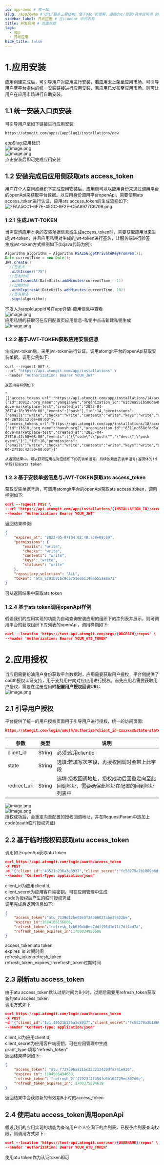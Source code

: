 ```yaml
---
id: app-demo # 唯一ID
slug: /app/demo # URL(最多三级结构，便于seo 和理解，遵循doc/资源/具体说明项 的原则)
sidebar_label: 开发应用 # 在sidebar 中的名称
title: 开发应用 # 页面标题
tags:
  - app
  - 开发应用
hide_title: false
---
```


<a name="chtqL"></a>
# 1.应用安装
应用创建完成后，可引导用户对应用进行安装，若应用未上架至应用市场，可引导用户至平台提供的统一安装链接进行应用安装，若应用已发布至应用市场，则可让用户在应用市场进行自助安装。
<a name="BaPFK"></a>
## 1.1 统一安装入口页安装
可引导用户至如下链接进行应用安装:
```
https://atomgit.com/apps/{appSlug}/installations/new
```
appSlug:应用标识<br />![image.png](https://intranetproxy.alipay.com/skylark/lark/0/2023/png/166642/1686217777395-04c1af7e-c069-4193-bd24-3ebe0ec59452.png#clientId=u1011f031-c0ca-4&from=paste&height=392&id=u8bf959c5&originHeight=784&originWidth=2878&originalType=binary&ratio=2&rotation=0&showTitle=false&size=1370225&status=done&style=none&taskId=uca71e827-e7e4-4d18-af70-a7802be0f93&title=&width=1439)<br />![image.png](https://intranetproxy.alipay.com/skylark/lark/0/2023/png/166642/1686217839784-d16f2928-4a7d-4bee-9043-d74bb89998e2.png#clientId=u1011f031-c0ca-4&from=paste&height=755&id=u47f32be4&originHeight=1510&originWidth=2802&originalType=binary&ratio=2&rotation=0&showTitle=false&size=2688845&status=done&style=none&taskId=ud5b4823b-1548-4cae-8cb4-16f9bd22b0d&title=&width=1401)<br />点击安装后即可完成应用安装
<a name="c5nmY"></a>
## 1.2 安装完成后应用侧获取ats access_token
用户在个人空间或组织下完成应用安装后，应用侧可以以应用身份来通过调用平台的openApi来获取平台数据。以应用身份调用平台openApi，需要使用ats access_token进行认证，应用ats access_token的生成流程如下:<br />![2FAA5CC1-6F7E-45CC-9F2E-C5A8977C6709.png](https://intranetproxy.alipay.com/skylark/lark/0/2023/png/166642/1686218955387-4fcfc9cd-f271-4a6c-a2fc-66b1ec593e2e.png#clientId=u1011f031-c0ca-4&from=drop&id=u80be4d24&originHeight=1722&originWidth=1958&originalType=binary&ratio=2&rotation=0&showTitle=false&size=1002597&status=done&style=none&taskId=u2bb2de38-ea7d-4bd5-a118-e709b53da6f&title=)
<a name="nO012"></a>
### 1.2.1 生成JWT-TOKEN
当需查询应用本身的安装单据信息或生成access_token时，需要获取应用Id来生成jwt-token，并且应用私钥对生成的jwt-token进行签名，让服务端进行验签<br />生成jwt-token方式样例如下(以java代码为例):
```java
Algorithm algorithm = Algorithm.RSA256(getPrivateKeyFromPem());
Date currentTime = new Date();
JWT.create()
  //签发人
  .withIssuer("75")
  //签发时间
  .withIssuedAt(DateUtils.addMinutes(currentTime, -1))
  //过期时间
  .withExpiresAt(DateUtils.addMinutes(currentTime, 10))
  //签名算法
  .sign(algorithm);
```
签发人为appId,appId可在app详情-应用信息中查看<br />![image.png](https://intranetproxy.alipay.com/skylark/lark/0/2023/png/166642/1686219089342-4b80f752-20ea-4353-b027-4076f65fa9b1.png#clientId=u1011f031-c0ca-4&from=paste&height=435&id=u13118bb7&originHeight=870&originWidth=2474&originalType=binary&ratio=2&rotation=0&showTitle=false&size=1311924&status=done&style=none&taskId=u2e1e3523-a4a5-4f49-9b87-8cabc44c03f&title=&width=1237)<br />应用私钥的获取可在应用配置页应用信息-私钥中点击新建私钥生成<br />![image.png](https://intranetproxy.alipay.com/skylark/lark/0/2023/png/166642/1686224876901-bb90e54d-4463-459e-84c0-a4e164802492.png#clientId=u1011f031-c0ca-4&from=paste&height=761&id=u3663d20e&originHeight=1522&originWidth=2878&originalType=binary&ratio=2&rotation=0&showTitle=false&size=2656679&status=done&style=none&taskId=u3fdf06d4-b858-4ed1-b172-10285cbea69&title=&width=1439)
<a name="e42v8"></a>
### 1.2.2 基于JWT-TOKEN获取应用安装信息
生成jwt-token后，采用jwt-token进行认证，调用atomgit平台的openApi获取安装单据，调用实例如下:
```java
curl --request GET \
--url "https://api.atomgit.com/app/installations" \
--header "Authorization: Bearer YOUR_JWT"
```
	返回内容样例如下
```
"[{"access_tokens_url":"https://api.atomgit.com/app/installations/14/access_tokens","account":{"id":10912,"org_name":"yanqianyu","organization_id":"62c3ea551b506da49a835225","path":"yanqianyu"},"app_id":75,"app_slug":"car-dove-marketplace-test","created_at":"2023-04-26T14:18:39+08:00","events":["push"],"id":14,"permissions":{"emails":"write","checks":"write","contents":"write","keys":"write","statuses":"write"},"repository_selection":"ALL","target_id":"62c3ea551b506da49a835225","updated_at":"2023-04-26T16:12:05+08:00"},{"access_tokens_url":"https://api.atomgit.com/app/installations/18/access_tokens","account":{"id":13618,"org_name":"hanshuorg2","organization_id":"6311ec658cfdd5a134b25fd3","path":"hanshuorg2"},"app_id":75,"app_slug":"car-dove-marketplace-test","created_at":"2023-04-27T16:42:50+08:00","events":["{\"code\":\"push\"","\"desc\":\"push event\"}"],"id":18,"permissions":{"emails":"write","checks":"write","contents":"write","keys":"write","statuses":"write"},"repository_selection":"ALL","target_id":"6311ec658cfdd5a134b25fd3","updated_at":"2023-04-27T16:42:50+08:00"}]"
```
	从返回结果中，可以获取应用在对应组织下的安装单据号，后续依赖此安装单据号(返回体的id字段)获取ats token
<a name="DpRGR"></a>
### 1.2.3 基于安装单据信息与JWT-TOKEN获取ats access_token
获取安装单据号后，可调用atomgit平台的openApi获取ats access_token，调用样例如下:
```json
curl --request POST \
--url "https://api.atomgit.com/app/installations/{INSTALLATION_ID}/access_tokens" \
--header "Authorization: Bearer YOUR_JWT" 
```
返回结果样例:
```json
{
    "expires_at": "2023-05-07T04:02:40.758+08:00",
    "permissions": {
        "emails": "write",
        "checks": "write",
        "contents": "write",
        "keys": "write",
        "statuses": "write"
    },
    "repository_selection": "ALL",
    "token": "ats_6c91b91bc9ca751ec61140ab55ae8a71"
}
```
可从返回结果中获取ats token
<a name="fZ6hu"></a>
### 1.2.4 基于ats token调用openApi样例
假设我们的应用实现的功能为自动查询安装应用的组织下的库列表并展示，则可调用平台的获取组织下库列表的openApi，调用样例如下:
```json
curl --location 'https://test-api.atomgit.com/orgs/{ORGPATH}/repos' \
--header 'Authorization: Bearer YOUR_ATS_TOKEN'
```
<a name="ogBud"></a>
# 2.应用授权
当应用需要扮演用户身份获取平台数据时，应用需要获取用户授权，平台侧提供了oauth授权认证支持，用于支持用户向对应应用进行授权。首先应用若需要获取用户授权，需要在注册应用时**配置用户授权回调URL:**<br />![image.png](https://intranetproxy.alipay.com/skylark/lark/0/2023/png/166642/1686226713106-9e4f8a29-13b8-4447-976a-fecab26622bc.png#clientId=u1011f031-c0ca-4&from=paste&height=552&id=ud47e3ec8&originHeight=1104&originWidth=2878&originalType=binary&ratio=2&rotation=0&showTitle=false&size=1897858&status=done&style=none&taskId=u8d1eed42-a608-40b0-a400-dd1db8f86fc&title=&width=1439)
<a name="HywR3"></a>
## 2.1 引导用户授权
平台提供了统一的用户授权页面用于引导用户进行授权，统一的访问页面:
```json
https://atomgit.com/login/oauth/authorize?client_id=xxxxxxx&state=state_test&redirect_uri=xxxx
```
| **参数** | **类型** | **说明** |
| --- | --- | --- |
| client_id | String | 必须:应用clientId |
| state | String | 选填:若填写次字段，再授权回调时会带上此字段 |
| redirect_uri | String | 选填:授权回调地址，授权成功后回重定向至此回调地址，需要确保此地址在配置的回到地址列表中 |

![image.png](https://intranetproxy.alipay.com/skylark/lark/0/2023/png/166642/1686227097328-a20b90bc-6803-4104-a268-7ae8b53a4d58.png#clientId=u1011f031-c0ca-4&from=paste&height=370&id=ueb8fda41&originHeight=740&originWidth=2878&originalType=binary&ratio=2&rotation=0&showTitle=false&size=1272535&status=done&style=none&taskId=u3afb3831-2c1f-4d76-a871-1df7a6d6e04&title=&width=1439)<br />![image.png](https://intranetproxy.alipay.com/skylark/lark/0/2023/png/166642/1686227145897-59d1f5c9-a66c-4dd2-8ec5-7693d6778918.png#clientId=u1011f031-c0ca-4&from=paste&height=563&id=u3c458124&originHeight=1126&originWidth=2500&originalType=binary&ratio=2&rotation=0&showTitle=false&size=1778843&status=done&style=none&taskId=u1d3a3409-b3da-4be3-bce7-411d176a2d6&title=&width=1250)<br />授权成功后，会重定向至配置的授权回调地址，并在RequestParam中追加上code(oauth临时授权凭证)
<a name="WMvDs"></a>
## 2.2 基于临时授权码获取atu access_token
调用如下openApi获取atu token
```json
curl https://api.atomgit.com/login/oauth/access_token 
-X POST 
-d '{"client_id":"49521b236a3e8937","client_secret":"fc58279a2b1869b6df00cc9342af147792e4dd9a","code":"acdc24186bc7a8485544"}' 
--header "Content-Type: application/json"
```
client_id为应用clientId,<br />client_secret为应用客户端密钥，可在应用管理中生成<br />code为授权后产生的临时授权凭证<br />调用完成后返回信息如下:
```json
{
    "access_token":"atu_7139d12be03e5f34bb6027abe39422be",
    "expires_in":1684166156606,
    "refresh_token":"refresh_1cb0f0db0ec7ddff96d1e11f7df4bd7a",
    "refresh_token_expires_in":1700034956606
}
```
access_token:atu token<br />expires_in:过期时间<br />refresh_token:refresh_token<br />refresh_token_expires_in:refresh_token过期时间
<a name="fkZRw"></a>
## 2.3 刷新atu access_token
由于atu access_token默认过期时间为8小时，过期后需要用refresh_token获取新的atu access_token<br />调用方式如下
```json
curl https://api.atomgit.com/login/oauth/access_token 
-X POST 
-d '{"client_id":"Iv1.49521b236a3e8937","client_secret":"fc58279a2b1869b6df00cc9342af147792e4dd9a","grant_type":"refresh_token","refresh_token":"refresh_2ff47923f2f454fd9b104729ec807d6e"}' 
--header "Content-Type: application/json"
```
client_id为应用clientId,<br />client_secret为应用客户端密钥，可在应用管理中生成<br />grant_type:填写"refresh_token"<br />返回结果样例如下:
```json
{
    "access_token": "atu_f73759ba921bc22c213429dfa741e926",
    "expires_in": 1684506494639,
    "refresh_token": "refresh_2ff47923f2f454fd9b104729ec807d6e",
    "refresh_token_expires_in": 1700375294639
}
```
返回结果中会获取新的有效期8小时的access_token
<a name="I32by"></a>
## 2.4 使用atu access_token调用openApi
假设我们的应用实现的功能为查询用户个人空间下的库列表，已授予库列表查询权限，则调用方式如下:
```json
curl --location 'https://test-api.atomgit.com/user/{USERNAME}/repos' \
--header 'Authorization: Bearer YOUR_ATU_TOKEN'
```
使用atu token作为认证token即可
